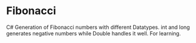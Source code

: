 # Fibonacci
C# Generation of Fibonacci numbers with different Datatypes. int and long generates negative numbers while Double handles it well. For learning.
